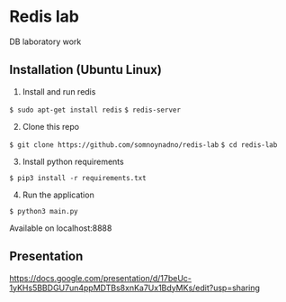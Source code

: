 # Redis lab

DB laboratory work

## Installation (Ubuntu Linux)

1. Install and run redis

```$ sudo apt-get install redis```
```$ redis-server```

2. Clone this repo

```$ git clone https://github.com/somnoynadno/redis-lab```
```$ cd redis-lab```

3. Install python requirements

```$ pip3 install -r requirements.txt```

4. Run the application 

```$ python3 main.py```

Available on localhost:8888

## Presentation

https://docs.google.com/presentation/d/17beUc-1yKHs5BBDGU7un4ppMDTBs8xnKa7Ux1BdyMKs/edit?usp=sharing